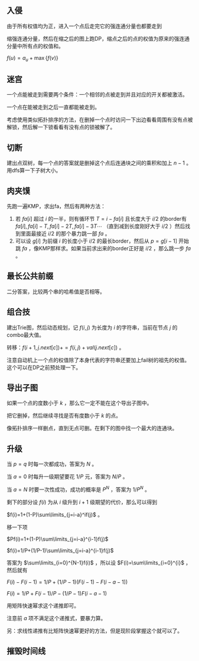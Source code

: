 ## 入侵

由于所有权值均为正，进入一个点后走完它的强连通分量也都要走到

缩强连通分量，然后在缩之后的图上跑DP，缩点之后的点的权值为原来的强连通分量中所有点的权值和。

$f(u)=a_u+\max\{f(v)\}$ 

## 迷宫

一个点能被走到需要两个条件：一个相邻的点被走到并且对应的开关都被激活。

一个点在能被走到之后一直都能被走到。

考虑使用类似拓扑排序的方法，在删掉一个点时访问一下出边看看周围有没有点被解锁，然后解一下锁看看有没有点的锁被解了。

## 切断

建出点双树，每一个点的答案就是删掉这个点后连通块之间的乘积和加上 $n-1$ 。用dfs算一下子树大小。

## 肉夹馍

先跑一遍KMP，求出fa，然后有两种方法：

1. 若 $fa[i]$ 超过 $i$ 的一半，则有循环节 $T=i-fa[i]$ 且长度大于 $i/2$ 的border有 $fa[i],fa[i]-T,fa[i]-2T,fa[i]-3T\cdots$ （直到减到长度刚好大于 $i/2$ ）然后找到里面最接近 $i/2$ 的那个暴力跳一部 $fa$ 。
2. 可以设 $g[i]$ 为前缀 $i$ 的长度小于 $i/2$ 的最长border，然后从 $p=g[i-1]$ 开始跳 $fa$ ，像KMP那样求。如果当前求出来的border正好是 $i/2$ ，那么跳一步 $fa$ 。

## 最长公共前缀

二分答案，比较两个串的哈希值是否相等。

## 组合技

建出Trie图，然后动态规划，记 $f(i,j)$ 为长度为 $i$ 的字符串，当前在节点 $j$ 的combo最大值。

转移：$f(i+1,j.next[c])+=f(i,j)+val(j.next[c])$ 。

注意自动机上一个点的权值除了本身代表的字符串还要加上fail树的祖先的权值。这个可以在DP之前预处理一下。

## 导出子图

如果一个点的度数小于 $k$ ，那么它一定不能在这个导出子图中。

把它删掉，然后继续寻找是否有度数小于 $k$ 的点。

像拓扑排序一样删点，直到无点可删。在剩下的图中找一个最大的连通块。

## 升级

当 $p=q$ 时每一次都成功，答案为 $N$ 。

当 $a=0$ 时每升一级期望要花 $1/P$ 元，答案为 $N/P$ 。

当 $a=N$ 时要一次性成功，成功的概率是 $P^N$ ，答案为 $1/P^N$ 。

剩下的部分设 $f(i)$ 为从 $i$ 级升到 $i+1$ 级期望的代价，那么可以得到

$f(i)=1+(1-P)\sum\limits_{j=i-a}^if(j)$ 。

移一下项

$Pf(i)=1+(1-P)\sum\limits_{j=i-a}^{i-1}f(j)$

$f(i)=1/P+(1/P-1)\sum\limits_{j=i-a}^{i-1}f(j)$

答案为 $\sum\limits_{i=0}^{N-1}f(i)$ ，所以设 $F(i)=\sum\limits_{i=0}^{i}$ ，然后就有

$F(i)-F(i-1)=1/P+(1/P-1)(F(i-1)-F(i-a-1))$

$F(i)=1/P+F(i-1)/P-(1/P-1)F(i-a-1)$

用矩阵快速幂求这个递推即可。

注意前 $a$ 项不满足这个递推式，要暴力算。

另：求线性递推有比矩阵快速幂更好的方法，但是现阶段掌握这个就可以了。

## 摧毁时间线

